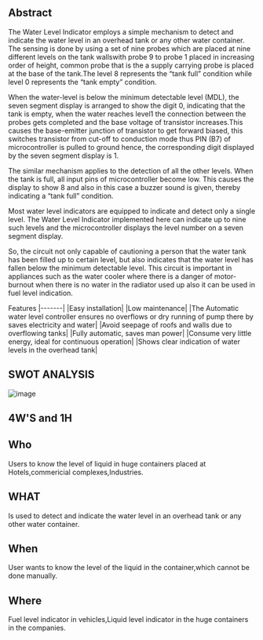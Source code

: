 ## Abstract
The Water Level Indicator employs a simple mechanism to detect and indicate the water level in an overhead tank or any other water container.
The sensing is done by using a set of nine probes which are placed at nine different levels on the tank wallswith probe 9 to probe 1 placed in increasing order of height,
common probe that is the a supply carrying probe is placed at the base of the tank.The level 8 represents the “tank full” condition while level 0 represents the “tank empty” condition.

When the water-level is below the minimum detectable level (MDL), the seven segment display is arranged to show the digit 0, indicating that the tank is empty, when the water reaches level1
the connection between the probes gets completed and the base voltage of transistor increases.This causes the base-emitter junction of transistor to get forward biased, this switches transistor from cut-off to conduction mode thus PIN (B7) of microcontroller is pulled to ground hence, the corresponding digit displayed by the seven segment display is 1.

The similar mechanism applies to the detection of all the other levels. When the tank is full, all input pins of microcontroller become low. This causes the display to show 8 and also in this case a buzzer sound is given, thereby indicating a “tank full” condition.

Most water level indicators are equipped to indicate and detect only a single level. The Water Level Indicator implemented here can indicate up to nine such levels and the microcontroller displays the level number on a seven segment display.

So, the circuit not only capable of cautioning a person that the water tank has been filled up to certain level, but also indicates that the water level has fallen below the minimum detectable level. This circuit is important in appliances such as the water cooler where there is a danger of motor-burnout when there is no water in the radiator used up also it can be used in fuel level indication.








Features
|-------|
|Easy installation|
|Low maintenance|
|The Automatic water level controller ensures no overflows or dry running of pump there by saves electricity and water|
|Avoid seepage of roofs and walls due to overflowing tanks|
|Fully automatic, saves man power|
|Consume very little energy, ideal for continuous operation|
|Shows clear indication of water levels in the overhead tank|

## SWOT ANALYSIS


![image](https://user-images.githubusercontent.com/46954351/155767264-35416047-7ef0-450f-9831-4d3112edfba0.png)


## 4W'S  and 1H

## Who
Users to know the level of liquid in huge containers placed at Hotels,commericial complexes,Industries.

## WHAT
Is used to detect and indicate the water level in an overhead tank or any other water container.

## When
User wants to know the  level of the liquid in the container,which cannot be done manually.

## Where
Fuel level indicator in vehicles,Liquid level indicator in the huge containers in the companies.


